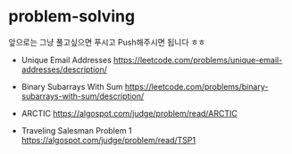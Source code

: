 # problem-solving
앞으로는 그냥 풀고싶으면 푸시고 Push해주시면 됩니다 ㅎㅎ

- Unique Email Addresses https://leetcode.com/problems/unique-email-addresses/description/

- Binary Subarrays With Sum https://leetcode.com/problems/binary-subarrays-with-sum/description/

- ARCTIC https://algospot.com/judge/problem/read/ARCTIC

- Traveling Salesman Problem 1 https://algospot.com/judge/problem/read/TSP1



